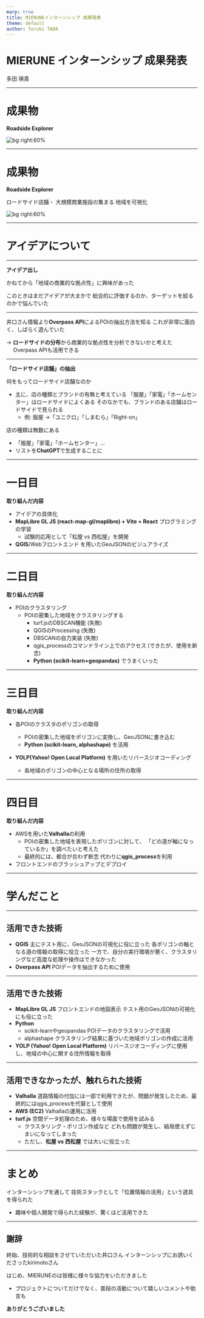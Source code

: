 ```yaml
---
marp: true
title: MIERUNEインターンシップ 成果発表
theme: default
author: Teruki TADA
---
```

# MIERUNE インターンシップ 成果発表
多田 瑛貴

---
# 成果物

**Roadside Explorer**

![bg right:60%](qr20230908113639179.png)

---
# 成果物

**Roadside Explorer**

ロードサイド店舗・
大規模商業施設の集まる
地域を可視化


![bg right:60%](<Screenshot 2023-09-08 at 12-58-05 Roadside Explorer.png>)

---

# アイデアについて

---

**アイデア出し**

かねてから「地域の商業的な拠点性」に興味があった

このときはまだアイデアが大まかで
総合的に評価するのか、ターゲットを絞るのかで悩んでいた

---

井口さん情報より**Overpass API**によるPOIの抽出方法を知る
これが非常に面白く、しばらく遊んでいた

→ **ロードサイドの分布**から商業的な拠点性を分析できないかと考えた
　 Overpass APIも活用できる

---


**「ロードサイド店舗」の抽出**

何をもってロードサイド店舗なのか
 - 主に、店の種類とブランドの有無と考えている
「服屋」「家電」「ホームセンター」はロードサイドによくある
そのなかでも、ブランドのある店舗はロードサイドで見られる
    - 例: 服屋 →「ユニクロ」「しまむら」「Right-on」

店の種類は無数にある
 - 「服屋」「家電」「ホームセンター」...
 - リストを**ChatGPT**で生成することに

---
# 一日目

**取り組んだ内容**

 - アイデアの具体化
 - **MapLibre GL JS (react-map-gl/maplibre) + Vite + React** プログラミングの学習
   - 試験的応用として「松屋 vs 西松屋」を開発
 - **QGIS**/Webフロントエンド を用いたGeoJSONのビジュアライズ

---
# 二日目

**取り組んだ内容**
 - POIのクラスタリング
   - POIの密集した地域をクラスタリングする
        - turf.jsのDBSCAN機能 (失敗)
        - QGISのProcessing (失敗)
        - DBSCANの自力実装 (失敗)
        - qgis_processのコマンドライン上でのアクセス (できたが、使用を断念)
        - **Python (scikit-learn+geopandas)** でうまくいった

---
# 三日目

**取り組んだ内容**
 - 各POIのクラスタのポリゴンの取得 
   - POIの密集した地域をポリゴンに変換し、GeoJSONに書き込む
   - **Python (scikit-learn, alphashape)** を活用
   
 - **YOLP(Yahoo! Open Local Platform)** を用いたリバースジオコーディング
   - 各地域のポリゴンの中心となる場所の住所の取得

---
# 四日目

**取り組んだ内容**
 - AWSを用いた**Valhalla**の利用
   - POIの密集した地域を表現したポリゴンに対して、
   「どの道が軸になっているか」を調べたいと考えた
   - 最終的には、都合が合わず断念
     代わりに**qgis_process**を利用
 - フロントエンドのブラッシュアップとデプロイ

---
# 学んだこと
---

## 活用できた技術

 - **QGIS**
   主にテスト用に、GeoJSONの可視化に役に立った
   各ポリゴンの軸となる道の情報の取得に役立った
   一方で、自分の実行環境が悪く、クラスタリングなど高度な処理や操作はできなかった
 - **Overpass API**
   POIデータを抽出するために使用

---

## 活用できた技術

  - **MapLibre GL JS**
   フロントエンドの地図表示
   テスト用のGeoJSONの可視化にも役に立った
  - **Python**
    - scikit-learnやgeopandas
      POIデータのクラスタリングで活用
    - alphashape
      クラスタリング結果に基づいた地域ポリゴンの作成に活用
  - **YOLP (Yahoo! Open Local Platform)**
   リバースジオコーディングに使用し、地域の中心に関する住所情報を取得

---

## 活用できなかったが、触れられた技術

 - **Valhalla**
    道路情報の付加には一部で利用できたが、問題が発生したため、最終的にはqgis_processを代替として使用
 - **AWS (EC2)**
    Valhallaの運用に活用
 - **turf.js**
    空間データ処理のため、様々な場面で使用を試みる
     - クラスタリング・ポリゴン作成など
    どれも問題が発生し、結局使えずじまいになってしまった
     - ただし、**松屋 vs 西松屋** では大いに役立った

---

# まとめ

インターンシップを通して
技術スタックとして「位置情報の活用」という道具を得られた

 - 趣味や個人開発で得られた経験が、驚くほど活用できた

---


## 謝辞

終始、技術的な相談をさせていただいた井口さん
インターンシップにお誘いくださったkirimotoさん

はじめ、MIERUNEのは皆様に様々な協力をいただきました
 - プロジェクトについてだけでなく、普段の活動について嬉しいコメントや助言も

**ありがとうございました**